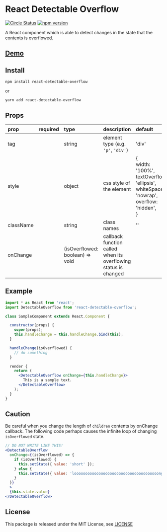 # React Detectable Overflow

[![Circle Status](https://circleci.com/gh/h-kanazawa/react-detectable-overflow.svg?style=shield&circle-token=bdff2eda82abf6802195c4c9935852b1f276745f)](https://circleci.com/gh/h-kanazawa/react-detectable-overflow)
[![npm version](https://badge.fury.io/js/react-detectable-overflow.svg)](https://badge.fury.io/js/react-detectable-overflow)

A React component which is able to detect changes in the state that the contents is overflowed.

## [Demo](https://h-kanazawa.github.io/react-detectable-overflow/index.html)

## Install

```
npm install react-detectable-overflow
```
or
```
yarn add react-detectable-overflow
```

## Props

|prop|required|type|description|default|
|:--|:--|:--|:--|:--|
|tag||string|element type (e.g. `'p'`, `'div'`)|'div'|
|style||object|css style of the element|{<br>width: '100%',<br>textOverflow: 'ellipsis',<br>whiteSpace: 'nowrap',<br>overflow: 'hidden',<br>}|
|className||string|class names|''|
|onChange||(isOverflowed: boolean) => void|callback function called when its overflowing status is changed|

## Example

```jsx
import * as React from 'react';
import DetectableOverflow from 'react-detectable-overflow';

class SampleComponent extends React.Component {

  constructor(props) {
    super(props);
    this.handleChange = this.handleChange.bind(this);
  }

  handleChange(isOverflowed) {
    // do something
  }

  render {
    return (
      <DetectableOverflow onChange={this.handleChange}>
        This is a sample text.
      </DetectableOverflow>
    );
  }
}
```

## Caution

Be careful when you change the length of `children` contents by onChange callback. The following code perhaps causes the infinite loop of changing `isOverflowed` state.

```jsx
// DO NOT WRITE LIKE THIS!
<DetectableOverflow
  onChange={(isOverflowed) => {
    if (isOverflowed) {
      this.setState({ value: 'short' });
    } else {
      this.setState({ value: 'loooooooooooooooooooooooooooooooooooooong' });
    }
  }}
  >
  {this.state.value}
</DetectableOverflow>
```

## License

This package is released under the MIT License, see [LICENSE](./LICENSE)
